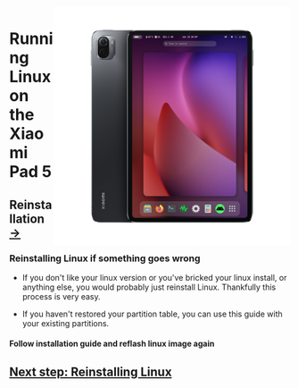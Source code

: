 <img align="right" src="../../assets/nabu.png" width="425" alt="Linux Running On A Xiaomi Pad 5">


# Running Linux on the Xiaomi Pad 5

## Reinstallation [→](install-en.md)

### Reinstalling Linux if something goes wrong

- If you don't like your linux version or you've bricked your linux install, or anything else, you would probably just reinstall Linux. Thankfully this process is very easy.

- If you haven't restored your partition table, you can use this guide with your existing partitions.

#### Follow installation guide and reflash linux image again
## [Next step: Reinstalling Linux](/guide/English/install-en.md)
